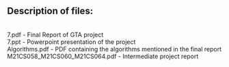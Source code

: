 Description of files:<br>
---------------------
<br>
7.pdf - Final Report of GTA project<br>
7.ppt - Powerpoint presentation of the project<br>
Algorithms.pdf - PDF containing the algorithms mentioned in the final report<br>
M21CS058_M21CS060_M21CS064.pdf - Intermediate project report
